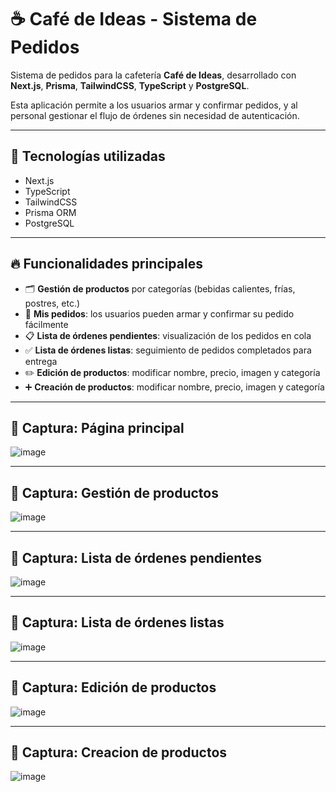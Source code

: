 # ☕ Café de Ideas - Sistema de Pedidos

Sistema de pedidos para la cafetería **Café de Ideas**, desarrollado con **Next.js**, **Prisma**, **TailwindCSS**, **TypeScript** y **PostgreSQL**.

Esta aplicación permite a los usuarios armar y confirmar pedidos, y al personal gestionar el flujo de órdenes sin necesidad de autenticación.

---

## 🚀 Tecnologías utilizadas

- Next.js  
- TypeScript  
- TailwindCSS  
- Prisma ORM  
- PostgreSQL  

---

## 🔥 Funcionalidades principales

- 🗂 **Gestión de productos** por categorías (bebidas calientes, frías, postres, etc.)  
- 🛒 **Mis pedidos**: los usuarios pueden armar y confirmar su pedido fácilmente  
- 📋 **Lista de órdenes pendientes**: visualización de los pedidos en cola  
- ✅ **Lista de órdenes listas**: seguimiento de pedidos completados para entrega  
- ✏️ **Edición de productos**: modificar nombre, precio, imagen y categoría  
- ➕ **Creación de productos**: modificar nombre, precio, imagen y categoría  
---

## 📸 Captura: Página principal
![image](https://github.com/user-attachments/assets/2f080e26-b481-4b3b-bd48-118b6103f19f)

---

## 📸 Captura: Gestión de productos
![image](https://github.com/user-attachments/assets/1f4dbd6f-4c6c-4f44-86c8-9bbf3c0c289a)

---

## 📸 Captura: Lista de órdenes pendientes

![image](https://github.com/user-attachments/assets/102e55c5-a6e1-49f6-83fd-eace76bf65a5)

---

## 📸 Captura: Lista de órdenes listas

![image](https://github.com/user-attachments/assets/2d795eea-2022-4d3a-a0cb-fdd56c396570)

---

## 📸 Captura: Edición de productos

![image](https://github.com/user-attachments/assets/fa706f70-7839-4dbf-8434-0f7c56e3f196)

---
## 📸 Captura: Creacion de productos

![image](https://github.com/user-attachments/assets/fc666c04-6905-4d8c-bcfd-6fa2ccbdc64e)



